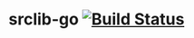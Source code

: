 # srclib-go [![Build Status](https://travis-ci.org/sourcegraph/srclib-go.png?branch=master)](https://travis-ci.org/sourcegraph/srclib-go)
